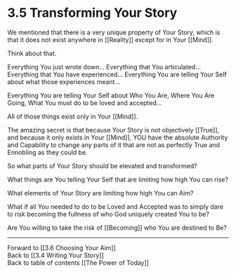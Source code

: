 # 3.5 Transforming Your Story

We mentioned that there is a very unique property of Your Story, which is that it does not exist anywhere in [[Reality]] except for in Your [[Mind]]. 

Think about that. 

Everything You just wrote down... Everything that You articulated... Everything that You have experienced... Everything You are telling Your Self about what those experiences meant... 

Everything You are telling Your Self about Who You Are, Where You Are Going, What You must do to be loved and accepted...

All of those things exist only in Your [[Mind]]. 

The amazing secret is that because Your Story is not objectively [[True]], and because it only exists in Your [[Mind]], YOU have the absolute Authority and Capability to change any parts of it that are not as perfectly True and Ennobling as they could be.

So what parts of Your Story should be elevated and transformed? 

What things are You telling Your Self that are limiting how high You can rise? 

What elements of Your Story are limiting how high You can Aim? 

What if all You needed to do to be Loved and Accepted was to simply dare to risk becoming the fullness of who God uniquely created You to be? 

Are You willing to take the risk of [[Becoming]] who You are destined to Be? 

___

Forward to [[3.6 Choosing Your Aim]]  
Back to [[3.4 Writing Your Story]]  
Back to table of contents [[The Power of Today]]  